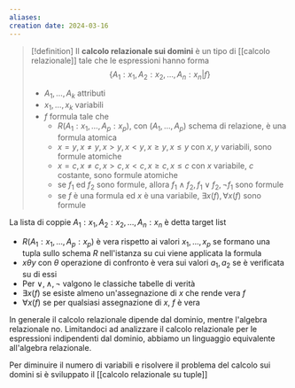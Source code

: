 ```yaml
---
aliases: 
creation date: 2024-03-16
---
```


>[!definition]
>Il **calcolo relazionale sui domini** è un tipo di [[calcolo relazionale]] tale che le espressioni hanno forma
>$$ \{ A_{1} : x_{1} , A_{2} : x_{2}, \dots, A_{n} : x_{n} | f \} $$ 
>- $A_{1},\dots,A_{k}$ attributi
>- $x_{1},\dots,x_{k}$ variabili
>- $f$ formula tale che
>	- $R(A_{1} : x_{1}, \dots, A_{p} : x_{p})$, con $(A_{1}, \dots, A_{p})$ schema di relazione, è una formula atomica 
>	- $x = y, x \neq y, x > y, x< y, x \geq y, x \leq y$ con $x,y$ variabili, sono formule atomiche
>	- $x = c, x \neq c, x > c, x < c, x \geq c, x \leq c$  con $x$ variabile, $c$ costante, sono formule atomiche
>	- se $f_{1}$ ed $f_{2}$ sono formule, allora $f_{1} \land f_{2}, f_{1} \lor f_{2}, \neg f_{1}$  sono formule
>	- se $f$ è una formula ed $x$ è una variabile, $\exists x(f), \forall x (f)$ sono formule

La lista di coppie $A_{1} : x_{1}, A_{2} : x_{2},\dots, A_{n} : x_{n}$ è detta target list


- $R(A_{1} : x_{1}, \dots ,A_{p} : x_{p})$ è vera rispetto ai valori $x_{1},\dots,x_{p}$ se formano una tupla sullo schema $R$ nell'istanza su cui viene applicata la formula
- $x \theta y$ con $\theta$ operazione di confronto è vera sui valori $a_{1},a_{2}$ se è verificata su di essi
- Per $\lor, \land, \neg$ valgono le classiche tabelle di verità
- $\exists x(f)$ se esiste almeno un'assegnazione di $x$ che rende vera $f$
- $\forall x(f)$ se per qualsiasi assegnazione di $x$, $f$ è vera

In generale il calcolo relazionale dipende dal dominio, mentre l'algebra relazionale no. Limitandoci ad analizzare il calcolo relazionale per le espressioni indipendenti dal dominio, abbiamo un linguaggio equivalente all'algebra relazionale.

Per diminuire il numero di variabili e risolvere il problema del calcolo sui domini si è sviluppato il [[calcolo relazionale su tuple]]